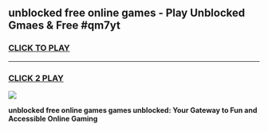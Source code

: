
## unblocked free online games - Play Unblocked Gmaes & Free #qm7yt
<h3>
<a href="https://news.freeplayer.one?title=unblocked_free_online_games&ref=26F">CLICK TO PLAY</a></h3>
<hr>

<h3>
<a href="https://news.freeplayer.one?title=unblocked_free_online_games&ref=26F">CLICK 2 PLAY</a>
  
</h3>

<a href="https://news.freeplayer.one?title=unblocked_free_online_games&ref=26F/"><img src="https://clearcache.store/games.png"></a>


**unblocked free online games games unblocked: Your Gateway to Fun and Accessible Online Gaming**
